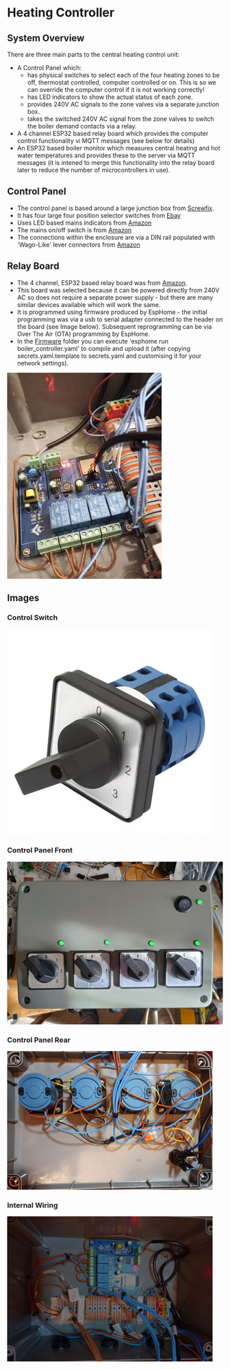 # Heating Controller

## System Overview 

There are three main parts to the central heating control unit:
  - A Control Panel which:
    - has physical switches to select each of the four heating zones to be off, thermostat controlled, computer controlled or on.  This is so we can override the computer control if it is not working correctly!  
    - has LED indicators to show the actual status of each zone.   
    - provides 240V AC signals to the zone valves via a separate junction box.
    - takes the switched 240V AC signal from the zone valves to switch the boiler demand contacts via a relay.
  - A 4 channel ESP32 based relay board which provides the computer control functionality vi MQTT messages (see below for details)
  - An ESP32 based boiler monitor which measures central heating and hot water temperatures and provides these to the server via MQTT messages (it is intened to merge this functionality into the relay board later to reduce the number of microcontrollers in use).


## Control Panel
  - The control panel is based around a large junction box from [Screwfix](https://www.screwfix.com/p/british-general-ip55-weatherproof-outdoor-enclosure-270mm-x-180mm-x-135mm/86625).   
  - It has four large four position selector switches from [Ebay](https://www.ebay.co.uk/itm/386674176742)
  - Uses LED based mains indicators from [Amazon](https://www.amazon.co.uk/dp/B09PFMY6YQ?ref=ppx_yo2ov_dt_b_fed_asin_title&th=1)
  - The mains on/off switch is from [Amazon](https://www.amazon.co.uk/dp/B07T2RMYVW?ref=ppx_yo2ov_dt_b_fed_asin_title)
  - The connections within the enclosure are via a DIN rail populated with 'Wago-Like' lever connectors from [Amazon](https://www.amazon.co.uk/DIN-Terminal-Blocks-Aigreat-Connectors/dp/B0BGPVGKGZ?pd_rd_w=LCUWm&content-id=amzn1.sym.a34fb0f3-9916-4f90-85ff-bea3e23caef2&pf_rd_p=a34fb0f3-9916-4f90-85ff-bea3e23caef2&pf_rd_r=RNNKJKY9K92BZF4YSNE1&pd_rd_wg=3OtRd&pd_rd_r=6dca1504-92f2-4676-8a3c-2be763f6525c&ref_=pd_bap_d_csi_rtpb_bap_sim_0_pr_t&th=1)


## Relay Board
  - The 4 channel, ESP32 based relay board was from [Amazon](https://www.amazon.co.uk/dp/B0CJ5CZ4XR?ref=ppx_yo2ov_dt_b_fed_asin_title).  
  - This board was selected because it can be powered directly from 240V AC so does not require a separate power supply - but there are many similar devices available which will work the same.
  - It is programmed using firmware produced by EspHome - the initial programming was via a usb to serial adapter connected to the header on the board (see Image below).  Subsequent reprogramming can be via Over The Air (OTA) programming by EspHome.
  - In the [Firmware](Firmware) folder you can execute 'esphome run boiler_controller.yaml' to compile and upload it (after copying secrets.yaml.template to secrets.yaml and customising it for your network settings).

![Relay Board Serial Programming](images/Relay_Board_Programming.jpg)

## Images

### Control Switch

![Control Switch](images/selector_switch.jpg)

### Control Panel Front
![Control Panel Front](images/Control_Panel_Front.jpg)

### Control Panel Rear
![Control Panel Rear](images/Control_Panel_Rear.jpg)

### Internal Wiring
![Internal Wiring](images/Control_Panel_Wiring.jpg)
